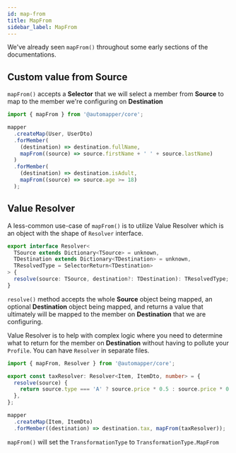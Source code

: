 ```yaml
---
id: map-from
title: MapFrom
sidebar_label: MapFrom
---
```


We've already seen `mapFrom()` throughout some early sections of the documentations.

## Custom value from **Source**

`mapFrom()` accepts a **Selector** that we will select a member from **Source** to map to the member we're configuring on **Destination**

```ts
import { mapFrom } from '@automapper/core';

mapper
  .createMap(User, UserDto)
  .forMember(
    (destination) => destination.fullName,
    mapFrom((source) => source.firstName + ' ' + source.lastName)
  )
  .forMember(
    (destination) => destination.isAdult,
    mapFrom((source) => source.age >= 18)
  );
```

## Value Resolver

A less-common use-case of `mapFrom()` is to utilize Value Resolver which is an object with the shape of `Resolver` interface.

```ts
export interface Resolver<
  TSource extends Dictionary<TSource> = unknown,
  TDestination extends Dictionary<TDestination> = unknown,
  TResolvedType = SelectorReturn<TDestination>
> {
  resolve(source: TSource, destination?: TDestination): TResolvedType;
}
```

`resolve()` method accepts the whole **Source** object being mapped, an optional **Destination** object being mapped, and returns a value that ultimately will be mapped to the member on **Destination** that we are configuring.

Value Resolver is to help with complex logic where you need to determine what to return for the member on **Destination** without having to pollute your `Profile`. You can have `Resolver` in separate files.

```ts
import { mapFrom, Resolver } from '@automapper/core';

export const taxResolver: Resolver<Item, ItemDto, number> = {
  resolve(source) {
    return source.type === 'A' ? source.price * 0.5 : source.price * 0.9;
  },
};

mapper
  .createMap(Item, ItemDto)
  .forMember((destination) => destination.tax, mapFrom(taxResolver));
```

`mapFrom()` will set the `TransformationType` to `TransformationType.MapFrom`
